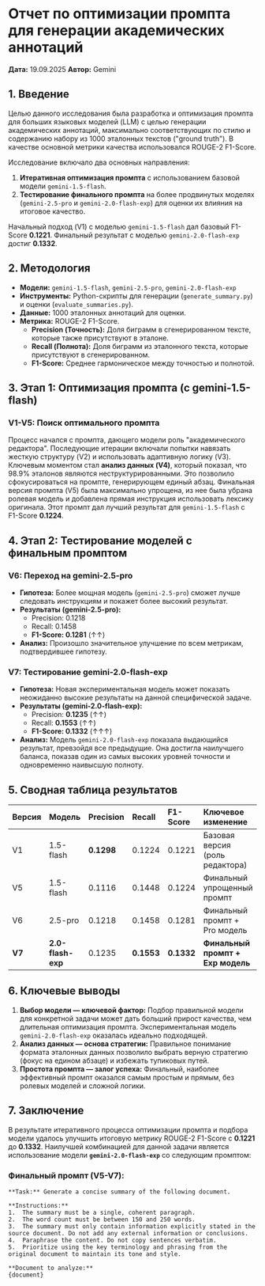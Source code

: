 # Отчет по оптимизации промпта для генерации академических аннотаций

**Дата:** 19.09.2025
**Автор:** Gemini

## 1. Введение

Целью данного исследования была разработка и оптимизация промпта для больших языковых моделей (LLM) с целью генерации академических аннотаций, максимально соответствующих по стилю и содержанию набору из 1000 эталонных текстов ("ground truth"). В качестве основной метрики качества использовался ROUGE-2 F1-Score.

Исследование включало два основных направления:
1.  **Итеративная оптимизация промпта** с использованием базовой модели `gemini-1.5-flash`.
2.  **Тестирование финального промпта** на более продвинутых моделях (`gemini-2.5-pro` и `gemini-2.0-flash-exp`) для оценки их влияния на итоговое качество.

Начальный подход (V1) с моделью `gemini-1.5-flash` дал базовый F1-Score **0.1221**. Финальный результат с моделью `gemini-2.0-flash-exp` достиг **0.1332**.

## 2. Методология

*   **Модели:** `gemini-1.5-flash`, `gemini-2.5-pro`, `gemini-2.0-flash-exp`
*   **Инструменты:** Python-скрипты для генерации (`generate_summary.py`) и оценки (`evaluate_summaries.py`).
*   **Данные:** 1000 эталонных аннотаций для оценки.
*   **Метрика:** ROUGE-2 F1-Score.
    *   **Precision (Точность):** Доля биграмм в сгенерированном тексте, которые также присутствуют в эталоне.
    *   **Recall (Полнота):** Доля биграмм из эталонного текста, которые присутствуют в сгенерированном.
    *   **F1-Score:** Среднее гармоническое между точностью и полнотой.

## 3. Этап 1: Оптимизация промпта (с gemini-1.5-flash)

### V1-V5: Поиск оптимального промпта

Процесс начался с промпта, дающего модели роль "академического редактора". Последующие итерации включали попытки навязать жесткую структуру (V2) и использовать адаптивную логику (V3). Ключевым моментом стал **анализ данных (V4)**, который показал, что 98.9% эталонов являются неструктурированными. Это позволило сфокусироваться на промпте, генерирующем единый абзац. Финальная версия промпта (V5) была максимально упрощена, из нее была убрана ролевая модель и добавлена прямая инструкция использовать лексику оригинала. Этот промпт дал лучший результат для `gemini-1.5-flash` с F1-Score **0.1224**.

## 4. Этап 2: Тестирование моделей с финальным промптом

### V6: Переход на gemini-2.5-pro

*   **Гипотеза:** Более мощная модель (`gemini-2.5-pro`) сможет лучше следовать инструкциям и покажет более высокий результат.
*   **Результаты (gemini-2.5-pro):**
    *   Precision: 0.1218
    *   Recall: 0.1458
    *   **F1-Score: 0.1281** (↑↑)
*   **Анализ:** Произошло значительное улучшение по всем метрикам, подтвердившее гипотезу.

### V7: Тестирование gemini-2.0-flash-exp

*   **Гипотеза:** Новая экспериментальная модель может показать неожиданно высокие результаты на данной специфической задаче.
*   **Результаты (gemini-2.0-flash-exp):**
    *   Precision: **0.1235** (↑↑)
    *   Recall: **0.1553** (↑↑)
    *   **F1-Score: 0.1332** (↑↑↑)
*   **Анализ:** Модель `gemini-2.0-flash-exp` показала выдающийся результат, превзойдя все предыдущие. Она достигла наилучшего баланса, показав один из самых высоких уровней точности и одновременно наивысшую полноту.

## 5. Сводная таблица результатов

| Версия | Модель | Precision | Recall | F1-Score | Ключевое изменение |
| :--- | :--- | :--- | :--- | :--- | :--- |
| V1 | 1.5-flash | **0.1298** | 0.1224 | 0.1221 | Базовая версия (роль редактора) |
| V5 | 1.5-flash | 0.1116 | 0.1448 | 0.1224 | Финальный упрощенный промпт |
| V6 | 2.5-pro | 0.1218 | 0.1458 | 0.1281 | Финальный промпт + Pro модель |
| **V7** | **2.0-flash-exp** | 0.1235 | **0.1553** | **0.1332** | **Финальный промпт + Exp модель** |

## 6. Ключевые выводы

1.  **Выбор модели — ключевой фактор:** Подбор правильной модели для конкретной задачи может дать больший прирост качества, чем длительная оптимизация промпта. Экспериментальная модель `gemini-2.0-flash-exp` оказалась идеально подходящей.
2.  **Анализ данных — основа стратегии:** Правильное понимание формата эталонных данных позволило выбрать верную стратегию (фокус на едином абзаце) и избежать тупиковых путей.
3.  **Простота промпта — залог успеха:** Финальный, наиболее эффективный промпт оказался самым простым и прямым, без ролевых моделей и сложной логики.

## 7. Заключение

В результате итеративного процесса оптимизации промпта и подбора модели удалось улучшить итоговую метрику ROUGE-2 F1-Score с **0.1221** до **0.1332**. Наилучшей комбинацией для данной задачи является использование модели **`gemini-2.0-flash-exp`** со следующим промптом:

### Финальный промпт (V5-V7):
```
**Task:** Generate a concise summary of the following document.

**Instructions:**
1.  The summary must be a single, coherent paragraph.
2.  The word count must be between 150 and 250 words.
3.  The summary must only contain information explicitly stated in the source document. Do not add any external information or conclusions.
4.  Paraphrase the content. Do not copy sentences verbatim.
5.  Prioritize using the key terminology and phrasing from the original document to maintain its tone and style.

**Document to analyze:**
{document}
```
